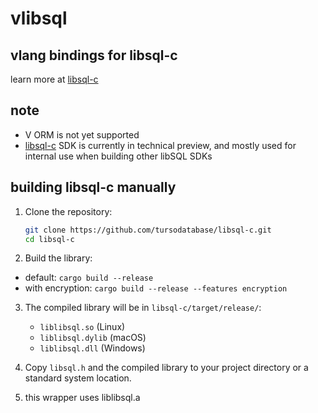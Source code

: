 # vlibsql

## vlang bindings for libsql-c

learn more at
[libsql-c](https://github.com/tursodatabase/libsql-c)

## note

- V ORM is not yet supported
- [libsql-c](https://github.com/tursodatabase/libsql-c) SDK is currently in technical preview, and mostly used for internal use when building other libSQL SDKs

## building libsql-c manually

1. Clone the repository:

   ```bash
   git clone https://github.com/tursodatabase/libsql-c.git
   cd libsql-c
   ```

2. Build the library:

- default: `cargo build --release`
- with encryption: `cargo build --release --features encryption`

3. The compiled library will be in `libsql-c/target/release/`:

   - `liblibsql.so` (Linux)
   - `liblibsql.dylib` (macOS)
   - `liblibsql.dll` (Windows)

4. Copy `libsql.h` and the compiled library to your project directory or a standard system location.

5. this wrapper uses liblibsql.a
